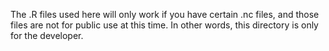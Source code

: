 The .R files used here will only work if you have certain .nc files, and those
files are not for public use at this time. In other words, this directory is
only for the developer.
